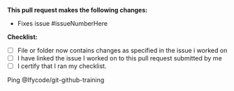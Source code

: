 **This pull request makes the following changes:**
* Fixes issue #issueNumberHere 

**Checklist:**
- [ ] File or folder now contains changes as specified in the issue i worked on
- [ ] I have linked the issue I worked on to this pull request submitted by me
- [ ] I certify that I ran my checklist.

Ping @Ifycode/git-github-training
